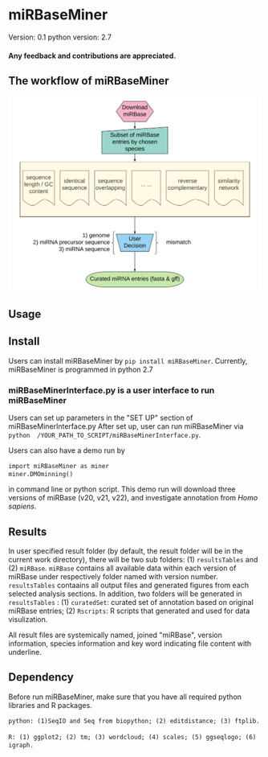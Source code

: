 # miRBaseMiner
Version: 0.1
python version: 2.7

####  Any feedback and contributions are appreciated. 

## The workflow of miRBaseMiner
![alt text](miRBaseMiner_workflow.png "The workflow of miRBaseMiner")

## Usage
## Install
Users can install miRBaseMiner by `pip install miRBaseMiner`.
Currently, miRBaseMiner is programmed in python 2.7

### miRBaseMinerInterface.py is a user interface to run miRBaseMiner
Users can set up parameters in the "SET UP" section of miRBaseMinerInterface.py
After set up, user can run miRBaseMiner via `python  /YOUR_PATH_TO_SCRIPT/miRBaseMinerInterface.py`.

Users can also have a demo run by 

    import miRBaseMiner as miner
    miner.DMOminning()
in command line or python script. This demo run will download three versions of miRBase (v20, v21, v22), and investigate annotation from _Homo sapiens_.

## Results
In user specified result folder (by default, the result folder will be in the current work directory), there will be two sub folders: (1) `resultsTables` and (2) `miRBase`. `miRBase` contains all available data within each version of miRBase under respectively folder named with version number. `resultsTables` contaains all output files and generated figures from each selected analysis sections. In addition, two folders will be generated in `resultsTables` : (1) `curatedSet`: curated set of annotation based on original miRBase entries; (2) `Rscripts`: R scripts that generated and used for data visulization.

All result files are systemically named, joined "miRBase", version information, species information and key word indicating file content with underline.

## Dependency
Before run miRBaseMiner, make sure that you have all required python libraries and R packages.

    python: (1)SeqIO and Seq from biopython; (2) editdistance; (3) ftplib.

    R: (1) ggplot2; (2) tm; (3) wordcloud; (4) scales; (5) ggseqlogo; (6) igraph. 

